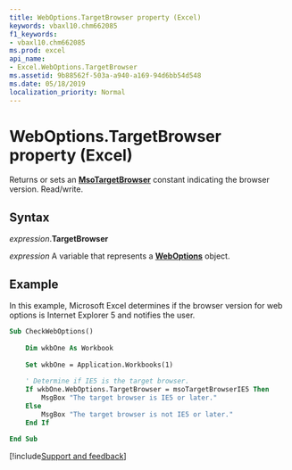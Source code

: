 ```yaml
---
title: WebOptions.TargetBrowser property (Excel)
keywords: vbaxl10.chm662085
f1_keywords:
- vbaxl10.chm662085
ms.prod: excel
api_name:
- Excel.WebOptions.TargetBrowser
ms.assetid: 9b88562f-503a-a940-a169-94d6bb54d548
ms.date: 05/18/2019
localization_priority: Normal
---
```



# WebOptions.TargetBrowser property (Excel)

Returns or sets an **[MsoTargetBrowser](Office.MsoTargetBrowser.md)** constant indicating the browser version. Read/write.


## Syntax

_expression_.**TargetBrowser**

_expression_ A variable that represents a **[WebOptions](Excel.WebOptions.md)** object.


## Example

In this example, Microsoft Excel determines if the browser version for web options is Internet Explorer 5 and notifies the user.

```vb
Sub CheckWebOptions() 
 
    Dim wkbOne As Workbook 
 
    Set wkbOne = Application.Workbooks(1) 
 
    ' Determine if IE5 is the target browser. 
    If wkbOne.WebOptions.TargetBrowser = msoTargetBrowserIE5 Then 
        MsgBox "The target browser is IE5 or later." 
    Else 
        MsgBox "The target browser is not IE5 or later." 
    End If 
 
End Sub
```



[!include[Support and feedback](~/includes/feedback-boilerplate.md)]